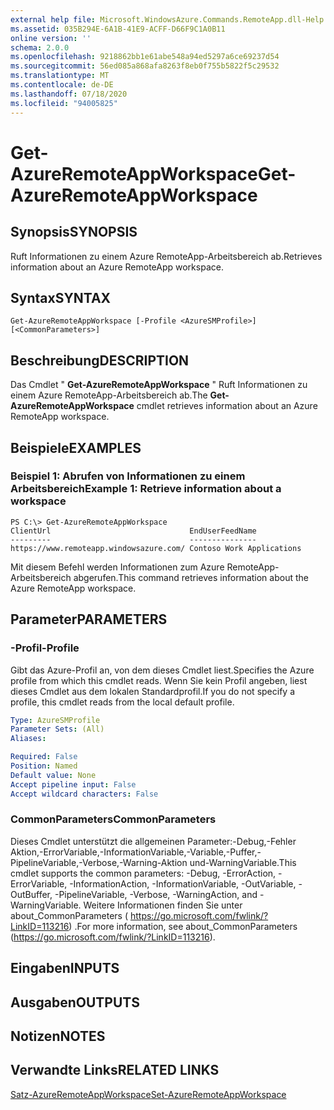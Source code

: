 ```yaml
---
external help file: Microsoft.WindowsAzure.Commands.RemoteApp.dll-Help.xml
ms.assetid: 035B294E-6A1B-41E9-ACFF-D66F9C1A0B11
online version: ''
schema: 2.0.0
ms.openlocfilehash: 9218862bb1e61abe548a94ed5297a6ce69237d54
ms.sourcegitcommit: 56ed085a868afa8263f8eb0f755b5822f5c29532
ms.translationtype: MT
ms.contentlocale: de-DE
ms.lasthandoff: 07/18/2020
ms.locfileid: "94005825"
---
```

# <span data-ttu-id="bec9a-101">Get-AzureRemoteAppWorkspace</span><span class="sxs-lookup"><span data-stu-id="bec9a-101">Get-AzureRemoteAppWorkspace</span></span>

## <span data-ttu-id="bec9a-102">Synopsis</span><span class="sxs-lookup"><span data-stu-id="bec9a-102">SYNOPSIS</span></span>
<span data-ttu-id="bec9a-103">Ruft Informationen zu einem Azure RemoteApp-Arbeitsbereich ab.</span><span class="sxs-lookup"><span data-stu-id="bec9a-103">Retrieves information about an Azure RemoteApp workspace.</span></span>

## <span data-ttu-id="bec9a-104">Syntax</span><span class="sxs-lookup"><span data-stu-id="bec9a-104">SYNTAX</span></span>

```
Get-AzureRemoteAppWorkspace [-Profile <AzureSMProfile>] [<CommonParameters>]
```

## <span data-ttu-id="bec9a-105">Beschreibung</span><span class="sxs-lookup"><span data-stu-id="bec9a-105">DESCRIPTION</span></span>
<span data-ttu-id="bec9a-106">Das Cmdlet " **Get-AzureRemoteAppWorkspace** " Ruft Informationen zu einem Azure RemoteApp-Arbeitsbereich ab.</span><span class="sxs-lookup"><span data-stu-id="bec9a-106">The **Get-AzureRemoteAppWorkspace** cmdlet retrieves information about an Azure RemoteApp workspace.</span></span>

## <span data-ttu-id="bec9a-107">Beispiele</span><span class="sxs-lookup"><span data-stu-id="bec9a-107">EXAMPLES</span></span>

### <span data-ttu-id="bec9a-108">Beispiel 1: Abrufen von Informationen zu einem Arbeitsbereich</span><span class="sxs-lookup"><span data-stu-id="bec9a-108">Example 1: Retrieve information about a workspace</span></span>
```
PS C:\> Get-AzureRemoteAppWorkspace
ClientUrl                               EndUserFeedName
---------                               ---------------
https://www.remoteapp.windowsazure.com/ Contoso Work Applications
```

<span data-ttu-id="bec9a-109">Mit diesem Befehl werden Informationen zum Azure RemoteApp-Arbeitsbereich abgerufen.</span><span class="sxs-lookup"><span data-stu-id="bec9a-109">This command retrieves information about the Azure RemoteApp workspace.</span></span>

## <span data-ttu-id="bec9a-110">Parameter</span><span class="sxs-lookup"><span data-stu-id="bec9a-110">PARAMETERS</span></span>

### <span data-ttu-id="bec9a-111">-Profil</span><span class="sxs-lookup"><span data-stu-id="bec9a-111">-Profile</span></span>
<span data-ttu-id="bec9a-112">Gibt das Azure-Profil an, von dem dieses Cmdlet liest.</span><span class="sxs-lookup"><span data-stu-id="bec9a-112">Specifies the Azure profile from which this cmdlet reads.</span></span>
<span data-ttu-id="bec9a-113">Wenn Sie kein Profil angeben, liest dieses Cmdlet aus dem lokalen Standardprofil.</span><span class="sxs-lookup"><span data-stu-id="bec9a-113">If you do not specify a profile, this cmdlet reads from the local default profile.</span></span>

```yaml
Type: AzureSMProfile
Parameter Sets: (All)
Aliases: 

Required: False
Position: Named
Default value: None
Accept pipeline input: False
Accept wildcard characters: False
```

### <span data-ttu-id="bec9a-114">CommonParameters</span><span class="sxs-lookup"><span data-stu-id="bec9a-114">CommonParameters</span></span>
<span data-ttu-id="bec9a-115">Dieses Cmdlet unterstützt die allgemeinen Parameter:-Debug,-Fehler Aktion,-ErrorVariable,-InformationVariable,-Variable,-Puffer,-PipelineVariable,-Verbose,-Warning-Aktion und-WarningVariable.</span><span class="sxs-lookup"><span data-stu-id="bec9a-115">This cmdlet supports the common parameters: -Debug, -ErrorAction, -ErrorVariable, -InformationAction, -InformationVariable, -OutVariable, -OutBuffer, -PipelineVariable, -Verbose, -WarningAction, and -WarningVariable.</span></span> <span data-ttu-id="bec9a-116">Weitere Informationen finden Sie unter about_CommonParameters ( https://go.microsoft.com/fwlink/?LinkID=113216) .</span><span class="sxs-lookup"><span data-stu-id="bec9a-116">For more information, see about_CommonParameters (https://go.microsoft.com/fwlink/?LinkID=113216).</span></span>

## <span data-ttu-id="bec9a-117">Eingaben</span><span class="sxs-lookup"><span data-stu-id="bec9a-117">INPUTS</span></span>

## <span data-ttu-id="bec9a-118">Ausgaben</span><span class="sxs-lookup"><span data-stu-id="bec9a-118">OUTPUTS</span></span>

## <span data-ttu-id="bec9a-119">Notizen</span><span class="sxs-lookup"><span data-stu-id="bec9a-119">NOTES</span></span>

## <span data-ttu-id="bec9a-120">Verwandte Links</span><span class="sxs-lookup"><span data-stu-id="bec9a-120">RELATED LINKS</span></span>

[<span data-ttu-id="bec9a-121">Satz-AzureRemoteAppWorkspace</span><span class="sxs-lookup"><span data-stu-id="bec9a-121">Set-AzureRemoteAppWorkspace</span></span>](./Set-AzureRemoteAppWorkspace.md)


